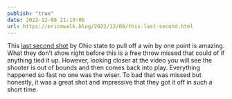 ```yaml
---
publish: "true"
date: 2022-12-08 21:19:06
url: https://ericmwalk.blog/2022/12/08/this-last-second.html
---
```

This [last second shot](https://www.espn.com/core/video/iframe?id=35213945) by Ohio state to pull off a win by one point is amazing. What they don’t show right before this is a free throw missed that could of if anything tied it up. However, looking closer at the video you will see the shooter is out of bounds and then comes back into play.  Everything happened so fast no one was the wiser. To bad that was missed but honestly, it was a great shot and impressive that they got it off in such a short time.